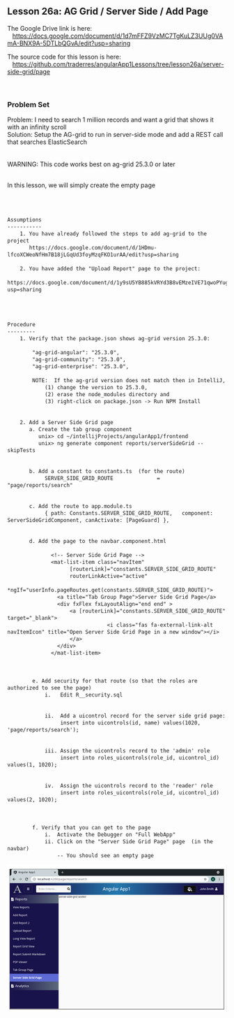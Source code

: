 Lesson 26a:  AG Grid / Server Side / Add Page
---------------------------------------------
The Google Drive link is here:<br>
&nbsp;&nbsp;&nbsp;https://docs.google.com/document/d/1d7mFFZ9VzMC7TgKuLZ3UUg0VAmA-BNX9A-5DTLbQGvA/edit?usp=sharing
      

The source code for this lesson is here:<br>
&nbsp;&nbsp;&nbsp;https://github.com/traderres/angularApp1Lessons/tree/lesson26a/server-side-grid/page
<br>
<br>
<br>

<h3> Problem Set </h3>

Problem:  I need to search 1 million records and want a grid that shows it with an infinity scroll<br>
Solution:  Setup the AG-grid to run in server-side mode and add a REST call that searches ElasticSearch<br>
<br>
<br>
WARNING:  This code works best on ag-grid 25.3.0 or later<br><br>

In this lesson, we will simply create the empty page





<br>
<br>

```
Assumptions
-----------  
    1. You have already followed the steps to add ag-grid to the project
       https://docs.google.com/document/d/1HDmu-lfcoXCWeoNfHm7B18jLGqUd3foyMzqFKO1urAA/edit?usp=sharing

    2. You have added the "Upload Report" page to the project:
       https://docs.google.com/document/d/1y9sU5YB885kVRYd3B8vEMzeIVE71qwoPYug4_en8v5g/edit?usp=sharing




Procedure
---------
    1. Verify that the package.json shows ag-grid version 25.3.0:

        "ag-grid-angular": "25.3.0",
        "ag-grid-community": "25.3.0",
        "ag-grid-enterprise": "25.3.0",
        
        NOTE:  If the ag-grid version does not match then in IntelliJ, 
            (1) change the version to 25.3.0, 
            (2) erase the node_modules directory and 
            (3) right-click on package.json -> Run NPM Install


    2. Add a Server Side Grid page
       a. Create the tab group component
          unix> cd ~/intellijProjects/angularApp1/frontend
          unix> ng generate component reports/serverSideGrid --skipTests


       b. Add a constant to constants.ts  (for the route)
            SERVER_SIDE_GRID_ROUTE          	= "page/reports/search"


       c. Add the route to app.module.ts
            { path: Constants.SERVER_SIDE_GRID_ROUTE,   component: ServerSideGridComponent, canActivate: [PageGuard] },


       d. Add the page to the navbar.component.html

              <!-- Server Side Grid Page -->
              <mat-list-item class="navItem" 
                    [routerLink]="constants.SERVER_SIDE_GRID_ROUTE" 
                    routerLinkActive="active"
                            *ngIf="userInfo.pageRoutes.get(constants.SERVER_SIDE_GRID_ROUTE)">
                <a title="Tab Group Page">Server Side Grid Page</a>
                <div fxFlex fxLayoutAlign="end end" >
                    <a [routerLink]="constants.SERVER_SIDE_GRID_ROUTE" target="_blank">
                                <i class="fas fa-external-link-alt navItemIcon" title="Open Server Side Grid Page in a new window"></i>
                    </a>
                </div>
              </mat-list-item>



        e. Add security for that route (so that the roles are authorized to see the page)
            i.   Edit R__security.sql


            ii.  Add a uicontrol record for the server side grid page:
                 insert into uicontrols(id, name) values(1020, 'page/reports/search');


            iii. Assign the uicontrols record to the 'admin' role
                 insert into roles_uicontrols(role_id, uicontrol_id) values(1, 1020);


            iv.  Assign the uicontrols record to the 'reader' role
                 insert into roles_uicontrols(role_id, uicontrol_id) values(2, 1020);
   


        f. Verify that you can get to the page
            i.  Activate the Debugger on "Full WebApp"
            ii. Click on the "Server Side Grid Page" page  (in the navbar)
                -- You should see an empty page
```
![](https://github.com/traderres/webClass/raw/angularAppLessons/learnAngular/lessons/images/lesson26a_image1.png)
